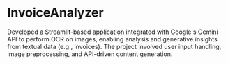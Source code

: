 # InvoiceAnalyzer
Developed a Streamlit-based application integrated with Google's Gemini API to perform OCR on images, enabling analysis and generative insights from textual data (e.g., invoices). The project involved user input handling, image preprocessing, and API-driven content generation.
